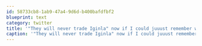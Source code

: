 ```yaml
---
id: 58733cb8-1ab9-47a4-9d6d-b400bafdfbf2
blueprint: text
category: twitter
title: '"They will never trade Iginla" now if I could juuust remember who said that.'
caption: '"They will never trade Iginla" now if I could juuust remember who said that.'
---
```

